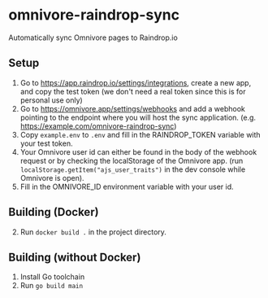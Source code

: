 # omnivore-raindrop-sync
Automatically sync Omnivore pages to Raindrop.io

## Setup
1. Go to https://app.raindrop.io/settings/integrations, create a new app, and copy the test token (we don't need a real token since this is for personal use only)
2. Go to https://omnivore.app/settings/webhooks and add a webhook pointing to the endpoint where you will host the sync application. (e.g. https://example.com/omnivore-raindrop-sync)
3. Copy `example.env` to `.env` and fill in the RAINDROP_TOKEN variable with your test token.
4. Your Omnivore user id can either be found in the body of the webhook request or by checking the localStorage of the Omnivore app. (run `localStorage.getItem("ajs_user_traits")` in the dev console while Omnivore is open).
5. Fill in the OMNIVORE_ID environment variable with your user id.

## Building (Docker)
2. Run `docker build .` in the project directory.

## Building (without Docker)
1. Install Go toolchain
2. Run `go build main`
